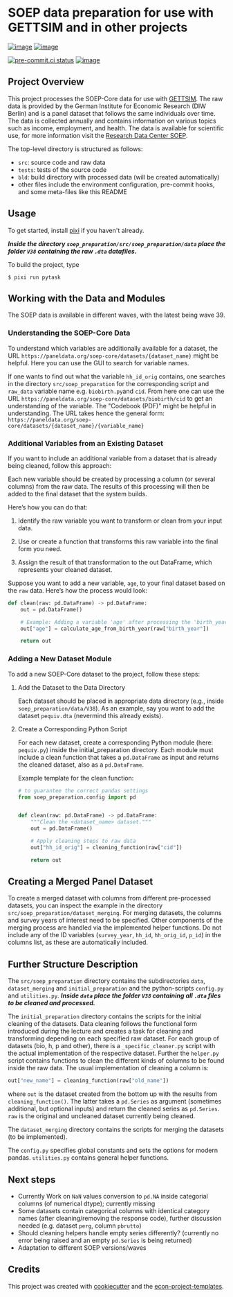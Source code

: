 # SOEP data preparation for use with GETTSIM and in other projects

[![image](https://img.shields.io/github/actions/workflow/status/felixschmitz/soep_preparation/main.yml?branch=main)](https://github.com/felixschmitz/soep_preparation/actions?query=branch%3Amain)
[![image](https://codecov.io/gh/felixschmitz/soep_preparation/branch/main/graph/badge.svg)](https://codecov.io/gh/felixschmitz/soep_preparation)

[![pre-commit.ci status](https://results.pre-commit.ci/badge/github/felixschmitz/soep_preparation/main.svg)](https://results.pre-commit.ci/latest/github/felixschmitz/soep_preparation/main)
[![image](https://img.shields.io/badge/code%20style-black-000000.svg)](https://github.com/psf/black)

## Project Overview

This project processes the SOEP-Core data for use with
[GETTSIM](https://gettsim.readthedocs.io/en/stable/). The raw data is provided by the
German Institute for Economic Research (DIW Berlin) and is a panel dataset that follows
the same individuals over time. The data is collected annually and contains information
on various topics such as income, employment, and health. The data is available for
scientific use, for more information visit the
[Research Data Center SOEP](https://www.diw.de/en/diw_01.c.678568.en/research_data_center_soep.html).

The top-level directory is structured as follows:

- `src`: source code and raw data
- `tests`: tests of the source code
- `bld`: build directory with processed data (will be created automatically)
- other files include the environment configuration, pre-commit hooks, and some
  meta-files like this README

## Usage

To get started, install [pixi](https://prefix.dev/docs/pixi/overview#installation) if
you haven't already.

**_Inside the directory `soep_preparation/src/soep_preparation/data` place the folder
`V38` containing the raw `.dta` datafiles._**

To build the project, type

```console
$ pixi run pytask
```

## Working with the Data and Modules

The SOEP data is available in different waves, with the latest being wave 39.

### Understanding the SOEP-Core Data

To understand which variables are additionally available for a dataset, the URL
`https://paneldata.org/soep-core/datasets/{dataset_name}` might be helpful. Here you can
use the GUI to search for variable names.

If one wants to find out what the variable `hh_id_orig` contains, one searches in the
directory `src/soep_preparation` for the corresponding script and `raw_data` variable
name e.g. `biobirth.py`and `cid`. From here one can use the URL
`https://paneldata.org/soep-core/datasets/biobirth/cid` to get an understanding of the
variable. The "Codebook (PDF)" might be helpful in understanding. The URL takes hence
the general form:
`https://paneldata.org/soep-core/datasets/{dataset_name}/{variable_name}`

### Additional Variables from an Existing Dataset

If you want to include an additional variable from a dataset that is already being
cleaned, follow this approach:

Each new variable should be created by processing a column (or several columns) from the
raw data. The results of this processing will then be added to the final dataset that
the system builds.

Here’s how you can do that:

1. Identify the raw variable you want to transform or clean from your input data.

1. Use or create a function that transforms this raw variable into the final form you
   need.

1. Assign the result of that transformation to the out DataFrame, which represents your
   cleaned dataset.

Suppose you want to add a new variable, `age`, to your final dataset based on the `raw`
data. Here’s how the process would look:

```python
def clean(raw: pd.DataFrame) -> pd.DataFrame:
    out = pd.DataFrame()

    # Example: Adding a variable 'age' after processing the 'birth_year' column
    out["age"] = calculate_age_from_birth_year(raw["birth_year"])

    return out
```

### Adding a New Dataset Module

To add a new SOEP-Core dataset to the project, follow these steps:

1. Add the Dataset to the Data Directory

   Each dataset should be placed in appropriate data directory (e.g., inside
   `soep_preparation/data/V38`). As an example, say you want to add the dataset
   `pequiv.dta` (nevermind this already exists).

1. Create a Corresponding Python Script

   For each new dataset, create a corresponding Python module (here: `pequiv.py`) inside
   the initial_preparation directory. Each module must include a clean function that
   takes a `pd.DataFrame` as input and returns the cleaned dataset, also as a
   `pd.DataFrame`.

   Example template for the clean function:

   ```python
   # to guarantee the correct pandas settings
   from soep_preparation.config import pd


   def clean(raw: pd.DataFrame) -> pd.DataFrame:
       """Clean the <dataset_name> dataset."""
       out = pd.DataFrame()

       # Apply cleaning steps to raw data
       out["hh_id_orig"] = cleaning_function(raw["cid"])

       return out
   ```

## Creating a Merged Panel Dataset

To create a merged dataset with columns from different pre-processed datasets, you can
inspect the example in the directory `src/soep_preparation/dataset_merging`. For merging
datasets, the columns and survey years of interest need to be specified. Other
components of the merging process are handled via the implemented helper functions. Do
not include any of the ID variables (`survey_year`, `hh_id`, `hh_orig_id`, `p_id`) in
the columns list, as these are automatically included.

## Further Structure Description

The `src/soep_preparation` directory contains the subdirectories `data`,
`dataset_merging` and `initial_preparation` and the python-scripts `config.py` and
`utilities.py`. **_Inside `data` place the folder `V38` containing all `.dta` files to
be cleaned and processed._**

The `initial_preparation` directory contains the scripts for the initial cleaning of the
datasets. Data cleaning follows the functional form introduced during the lecture and
creates a task for cleaning and transforming depending on each specified raw dataset.
For each group of datasets (bio, h, p and other), there is a `_specific_cleaner.py`
script with the actual implementation of the respective dataset. Further the `helper.py`
script contains functions to clean the different kinds of columns to be found inside the
raw data. The usual implementation of cleaning a column is:

```python
out["new_name"] = cleaning_function(raw["old_name"])
```

where `out` is the dataset created from the bottom up with the results from
`cleaning_function()`. The latter takes a `pd.Series` as argument (sometimes additional,
but optional inputs) and return the cleaned series as `pd.Series`. `raw` is the original
and uncleaned dataset currently being cleaned.

The `dataset_merging` directory contains the scripts for merging the datasets (to be
implemented).

The `config.py` specifies global constants and sets the options for modern pandas.
`utilities.py` contains general helper functions.

## Next steps

- Currently Work on `NaN` values conversion to `pd.NA` inside categorial columns (of
  numerical dtype); currently missing
- Some datasets contain categorical columns with identical category names (after
  cleaning/removing the response code), further discussion needed (e.g. dataset `perg`,
  column `pbrutto`)
- Should cleaning helpers handle empty series differently? (currently no error being
  raised and an empty `pd.Series` is being returned)
- Adaptation to different SOEP versions/waves

## Credits

This project was created with [cookiecutter](https://github.com/audreyr/cookiecutter)
and the
[econ-project-templates](https://github.com/OpenSourceEconomics/econ-project-templates).
